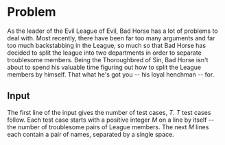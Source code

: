 # Problem

As the leader of the Evil League of Evil, Bad Horse has a lot of problems to deal with. Most recently, there have been far too many arguments and far too much backstabbing in the League, so much so that Bad Horse has decided to split the league into two departments in order to separate troublesome members. Being the Thoroughbred of Sin, Bad Horse isn't about to spend his valuable time figuring out how to split the League members by himself. That what he's got you -- his loyal henchman -- for.

## Input

The first line of the input gives the number of test cases, $T$. $T$ test cases follow. Each test case starts with a positive integer $M$ on a line by itself -- the number of troublesome pairs of League members. The next $M$ lines each contain a pair of names, separated by a single space.
